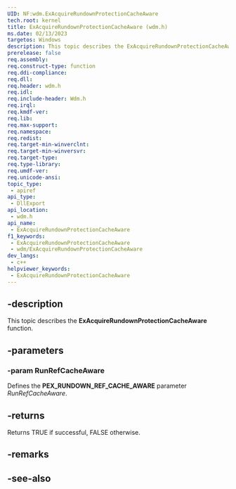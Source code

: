 ```yaml
---
UID: NF:wdm.ExAcquireRundownProtectionCacheAware
tech.root: kernel
title: ExAcquireRundownProtectionCacheAware (wdm.h)
ms.date: 02/13/2023
targetos: Windows
description: This topic describes the ExAcquireRundownProtectionCacheAware function.
prerelease: false
req.assembly: 
req.construct-type: function
req.ddi-compliance: 
req.dll: 
req.header: wdm.h
req.idl: 
req.include-header: Wdm.h
req.irql:
req.kmdf-ver: 
req.lib: 
req.max-support: 
req.namespace: 
req.redist: 
req.target-min-winverclnt: 
req.target-min-winversvr: 
req.target-type: 
req.type-library: 
req.umdf-ver: 
req.unicode-ansi: 
topic_type:
 - apiref
api_type:
 - DllExport
api_location:
 - wdm.h
api_name:
 - ExAcquireRundownProtectionCacheAware
f1_keywords:
 - ExAcquireRundownProtectionCacheAware
 - wdm/ExAcquireRundownProtectionCacheAware
dev_langs:
 - c++
helpviewer_keywords:
 - ExAcquireRundownProtectionCacheAware
---
```


## -description

This topic describes the **ExAcquireRundownProtectionCacheAware** function.

## -parameters

### -param RunRefCacheAware

Defines the **PEX_RUNDOWN_REF_CACHE_AWARE** parameter *RunRefCacheAware*.

## -returns

Returns TRUE if successful, FALSE otherwise.

## -remarks

## -see-also

